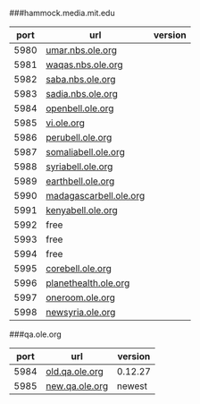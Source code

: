 ###hammock.media.mit.edu

port | url | version
---|---|---
5980 | [umar.nbs.ole.org](http://umar.nbs.ole.org) |
5981 | [waqas.nbs.ole.org](http://waqas.nbs.ole.org) |
5982 | [saba.nbs.ole.org](http://saba.nbs.ole.org) |
5983 | [sadia.nbs.ole.org](http://sadia.nbs.ole.org) |
5984 | [openbell.ole.org](http://openbell.ole.org) |
5985 | [vi.ole.org](http://vi.ole.org) |
5986 | [perubell.ole.org](http://perubell.ole.org) |
5987 | [somaliabell.ole.org](http://somaliabell.ole.org) |
5988 | [syriabell.ole.org](http://syriabell.ole.org) |
5989 | [earthbell.ole.org](http://earthbell.ole.org) |
5990 | [madagascarbell.ole.org](http://madagascarbell.ole.org) |
5991 | [kenyabell.ole.org](http://kenyabell.ole.org) |
5992 | free |
5993 | free |
5994 | free |
5995 | [corebell.ole.org](http://corebell.ole.org) |
5996 | [planethealth.ole.org](http://planethealth.ole.org) |
5997 | [oneroom.ole.org](http://oneroom.ole.org) |
5998 | [newsyria.ole.org](http://newsyria.ole.org) |

###qa.ole.org

port | url | version
---|---|---
5984 | [old.qa.ole.org](http://old.qa.ole.org) | 0.12.27
5985 | [new.qa.ole.org](http://new.qa.ole.org) | newest
